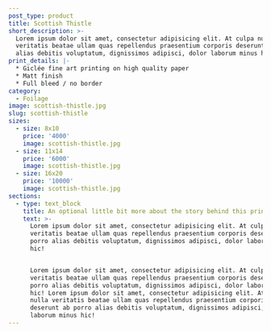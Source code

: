 ```yaml
---
post_type: product
title: Scottish Thistle
short_description: >-
  Lorem ipsum dolor sit amet, consectetur adipisicing elit. At culpa nulla
  veritatis beatae ullam quas repellendus praesentium corporis deserunt ab porro
  alias debitis voluptatum, dignissimos adipisci, dolor laborum minus hic!
print_details: |-
  * Giclée fine art printing on high quality paper
  * Matt finish
  * Full bleed / no border
category:
  - Foilage
image: scottish-thistle.jpg
slug: scottish-thistle
sizes:
  - size: 8x10
    price: '4000'
    image: scottish-thistle.jpg
  - size: 11x14
    price: '6000'
    image: scottish-thistle.jpg
  - size: 16x20
    price: '10000'
    image: scottish-thistle.jpg
sections:
  - type: text_block
    title: An optional little bit more about the story behind this print
    text: >-
      Lorem ipsum dolor sit amet, consectetur adipisicing elit. At culpa nulla
      veritatis beatae ullam quas repellendus praesentium corporis deserunt ab
      porro alias debitis voluptatum, dignissimos adipisci, dolor laborum minus
      hic!


      Lorem ipsum dolor sit amet, consectetur adipisicing elit. At culpa nulla
      veritatis beatae ullam quas repellendus praesentium corporis deserunt ab
      porro alias debitis voluptatum, dignissimos adipisci, dolor laborum minus
      hic! Lorem ipsum dolor sit amet, consectetur adipisicing elit. At culpa
      nulla veritatis beatae ullam quas repellendus praesentium corporis
      deserunt ab porro alias debitis voluptatum, dignissimos adipisci, dolor
      laborum minus hic!
---
```

